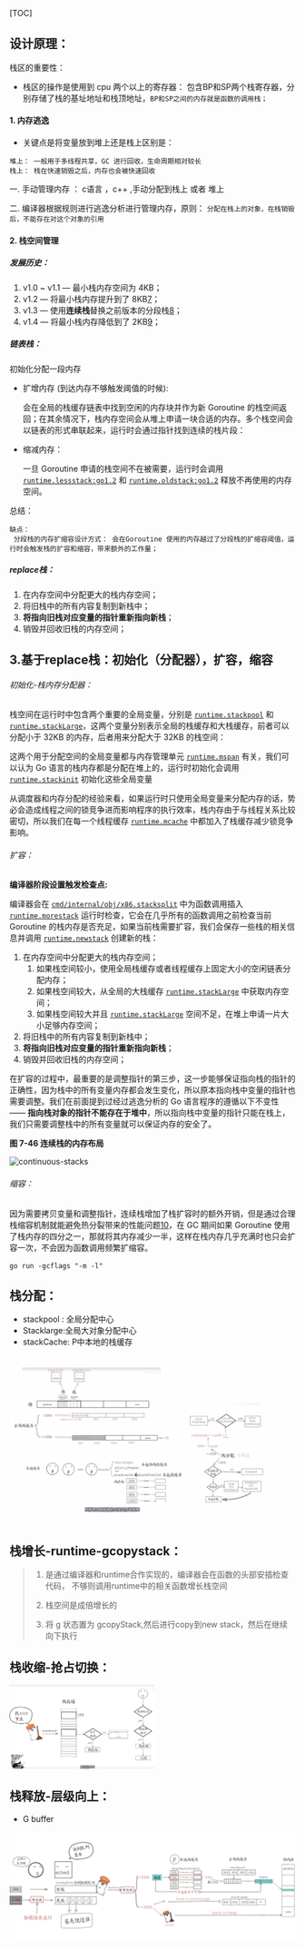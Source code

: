 [TOC]

## 设计原理： 

栈区的重要性：

* 栈区的操作是使用到 cpu 两个以上的寄存器： 包含BP和SP两个栈寄存器，分别存储了栈的基址地址和栈顶地址，`BP和SP之间的内存就是函数的调用栈；`

#### 1. 内存逃逸

* 关键点是将变量放到堆上还是栈上区别是： 

```
堆上： 一般用于多线程共享，GC 进行回收，生命周期相对较长
栈上： 栈在快速销毁之后，内存也会被快速回收
```

一. 手动管理内存 ： c语言 ，c++ ,手动分配到栈上 或者 堆上

二. 编译器根据规则进行逃逸分析进行管理内存，原则： `分配在栈上的对象，在栈销毁后，不能存在对这个对象的引用`



#### 2. 栈空间管理

##### 发展历史： 

1. v1.0 ~ v1.1 — 最小栈内存空间为 4KB；
2. v1.2 — 将最小栈内存提升到了 8KB[7](https://draveness.me/golang/docs/part3-runtime/ch07-memory/golang-stack-management/#fn:7)；
3. v1.3 — 使用**连续栈**替换之前版本的分段栈[8](https://draveness.me/golang/docs/part3-runtime/ch07-memory/golang-stack-management/#fn:8)；
4. v1.4 — 将最小栈内存降低到了 2KB[9](https://draveness.me/golang/docs/part3-runtime/ch07-memory/golang-stack-management/#fn:9)；



##### 链表栈： 

初始化分配一段内存

* 扩增内存 (到达内存不够触发阈值的时候):

  会在全局的栈缓存链表中找到空闲的内存块并作为新 Goroutine 的栈空间返回；在其余情况下，栈内存空间会从堆上申请一块合适的内存。多个栈空间会以链表的形式串联起来，运行时会通过指针找到连续的栈片段：

* 缩减内存：

  一旦 Goroutine 申请的栈空间不在被需要，运行时会调用 [`runtime.lessstack:go1.2`](https://draveness.me/golang/tree/runtime.lessstack:go1.2) 和 [`runtime.oldstack:go1.2`](https://draveness.me/golang/tree/runtime.oldstack:go1.2) 释放不再使用的内存空间。

总结：

```
缺点：
 分段栈的内存扩缩容设计方式： 会在Goroutine 使用的内存越过了分段栈的扩缩容阈值，运行时会触发栈的扩容和缩容，带来额外的工作量；
```





##### replace栈：

1. 在内存空间中分配更大的栈内存空间；
2. 将旧栈中的所有内容复制到新栈中；
3. **将指向旧栈对应变量的指针重新指向新栈**；
4. 销毁并回收旧栈的内存空间；





## 3.基于replace栈：初始化（分配器），扩容，缩容

###### 初始化-栈内存分配器：

栈空间在运行时中包含两个重要的全局变量，分别是 [`runtime.stackpool`](https://draveness.me/golang/tree/runtime.stackpool) 和 [`runtime.stackLarge`](https://draveness.me/golang/tree/runtime.stackLarge)，这两个变量分别表示全局的栈缓存和大栈缓存，前者可以分配小于 32KB 的内存，后者用来分配大于 32KB 的栈空间：

这两个用于分配空间的全局变量都与内存管理单元 [`runtime.mspan`](https://draveness.me/golang/tree/runtime.mspan) 有关，我们可以认为 Go 语言的栈内存都是分配在堆上的，运行时初始化会调用 [`runtime.stackinit`](https://draveness.me/golang/tree/runtime.stackinit) 初始化这些全局变量

从调度器和内存分配的经验来看，如果运行时只使用全局变量来分配内存的话，势必会造成线程之间的锁竞争进而影响程序的执行效率，栈内存由于与线程关系比较密切，所以我们在每一个线程缓存 [`runtime.mcache`](https://draveness.me/golang/tree/runtime.mcache) 中都加入了栈缓存减少锁竞争影响。



###### 扩容： 

**编译器阶段设置触发检查点:**

编译器会在 [`cmd/internal/obj/x86.stacksplit`](https://draveness.me/golang/tree/cmd/internal/obj/x86.stacksplit) 中为函数调用插入 [`runtime.morestack`](https://draveness.me/golang/tree/runtime.morestack) 运行时检查，它会在几乎所有的函数调用之前检查当前 Goroutine 的栈内存是否充足，如果当前栈需要扩容，我们会保存一些栈的相关信息并调用 [`runtime.newstack`](https://draveness.me/golang/tree/runtime.newstack) 创建新的栈：



1. 在内存空间中分配更大的栈内存空间；
   1. 如果栈空间较小，使用全局栈缓存或者线程缓存上固定大小的空闲链表分配内存；
   2. 如果栈空间较大，从全局的大栈缓存 [`runtime.stackLarge`](https://draveness.me/golang/tree/runtime.stackLarge) 中获取内存空间；
   3. 如果栈空间较大并且 [`runtime.stackLarge`](https://draveness.me/golang/tree/runtime.stackLarge) 空间不足，在堆上申请一片大小足够内存空间；
2. 将旧栈中的所有内容复制到新栈中；
3. **将指向旧栈对应变量的指针重新指向新栈**；
4. 销毁并回收旧栈的内存空间；

在扩容的过程中，最重要的是调整指针的第三步，这一步能够保证指向栈的指针的正确性，因为栈中的所有变量内存都会发生变化，所以原本指向栈中变量的指针也需要调整。我们在前面提到过经过逃逸分析的 Go 语言程序的遵循以下不变性 —— **指向栈对象的指针不能存在于堆中**，所以指向栈中变量的指针只能在栈上，我们只需要调整栈中的所有变量就可以保证内存的安全了。

**图 7-46 连续栈的内存布局**

![continuous-stacks](https://img.draveness.me/2020-03-23-15849514795883-continuous-stacks.png)



###### 缩容：

因为需要拷贝变量和调整指针，连续栈增加了栈扩容时的额外开销，但是通过合理栈缩容机制就能避免热分裂带来的性能问题[10](https://draveness.me/golang/docs/part3-runtime/ch07-memory/golang-stack-management/#fn:10)，在 GC 期间如果 Goroutine 使用了栈内存的四分之一，那就将其内存减少一半，这样在栈内存几乎充满时也只会扩容一次，不会因为函数调用频繁扩缩容。



```
go run -gcflags "-m -l"
```





## 栈分配：

* stackpool : 全局分配中心
* Stacklarge:全局大对象分配中心
* stackCache: P中本地的栈缓存

![image-20211120233428405](../../../image/image-20211120233428405.png)



## 栈增长-runtime-gcopystack：

>1. 是通过编译器和runtime合作实现的，编译器会在函数的头部安插检查代码， 不够则调用runtime中的相关函数增长栈空间
>
>2. 栈空间是成倍增长的
>
>3. 将 g 状态置为 gcopyStack,然后进行copy到new stack，然后在继续向下执行

## 栈收缩-抢占切换：

<img src="../../../image/image-20211120234156817.png" alt="image-20211120234156817" style="zoom: 25%;" />

## 栈释放-层级向上： 

* G buffer 

![image-20211120233852177](../../../image/image-20211120233852177.png)























